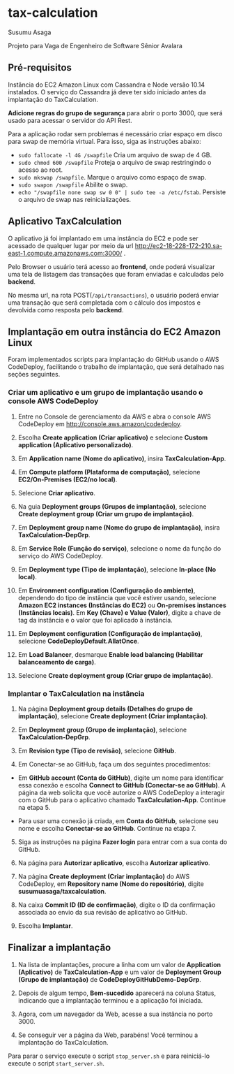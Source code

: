 # tax-calculation
Susumu Asaga

Projeto para Vaga de Engenheiro de Software Sênior Avalara
## Pré-requisitos
Instância do EC2 Amazon Linux com Cassandra e Node versão 10.14 instalados. O serviço do Cassandra já deve ter sido iniciado antes da implantação do TaxCalculation.

**Adicione regras do grupo de segurança** para abrir o porto 3000, que será usado para acessar o servidor do API Rest.

Para a aplicação rodar sem problemas é necessário criar espaço em disco para swap de memória virtual. Para isso, siga as instruções abaixo:
  * `sudo fallocate -l 4G /swapfile` Cria um arquivo de swap de 4 GB.
  * `sudo chmod 600 /swapfile` Proteja o arquivo de swap restringindo o acesso ao root.
  * `sudo mkswap /swapfile`. Marque o arquivo como espaço de swap.
  * `sudo swapon /swapfile` Abilite o swap.
  * `echo "/swapfile none swap sw 0 0" | sudo tee -a /etc/fstab`. Persiste o arquivo de swap nas reinicializações.

## Aplicativo TaxCalculation
O aplicativo já foi implantado em uma instância do EC2 e pode ser acessado de qualquer lugar por meio da url http://ec2-18-228-172-210.sa-east-1.compute.amazonaws.com:3000/ .

Pelo Browser o usuário terá acesso ao **frontend**, onde poderá visualizar uma tela de listagem das transações que foram enviadas e calculadas pelo **backend**.

No mesma url, na rota POST(`/api/transactions`), o usuário poderá enviar uma transação que será completada com o cálculo dos impostos e devolvida como resposta pelo **backend**.
## Implantação em outra instância do EC2 Amazon Linux
Foram implementados scripts para implantação do GitHub usando o AWS CodeDeploy, facilitando o trabalho de implantação, que será detalhado nas seções seguintes.

### Criar um aplicativo e um grupo de implantação usando o console AWS CodeDeploy
1. Entre no Console de gerenciamento da AWS e abra o console AWS CodeDeploy em http://console.aws.amazon/codedeploy.
2. Escolha **Create application (Criar aplicativo)** e selecione **Custom application (Aplicativo personalizado)**.

3. Em **Application name (Nome do aplicativo)**, insira **TaxCalculation-App**.

4. Em **Compute platform (Plataforma de computação)**, selecione **EC2/On-Premises (EC2/no local)**.

5. Selecione **Criar aplicativo**.

6. Na guia **Deployment groups (Grupos de implantação)**, selecione **Create deployment group (Criar um grupo de implantação)**.

7. Em **Deployment group name (Nome do grupo de implantação)**, insira **TaxCalculation-DepGrp**.

8. Em **Service Role (Função do serviço)**, selecione o nome da função do serviço do AWS CodeDeploy.

9. Em **Deployment type (Tipo de implantação)**, selecione **In-place (No local)**.

10. Em **Environment configuration (Configuração do ambiente)**, dependendo do tipo de instância que você estiver usando, selecione **Amazon EC2 instances (Instâncias do EC2)** ou **On-premises instances (Instâncias locais)**. Em **Key (Chave) e Value (Valor)**, digite a chave de tag da instância e o valor que foi aplicado à instância.

11. Em **Deployment configuration (Configuração de implantação)**, selecione **CodeDeployDefault.AllatOnce**.

12. Em **Load Balancer**, desmarque **Enable load balancing (Habilitar balanceamento de carga)**.

13. Selecione **Create deployment group (Criar grupo de implantação)**.

### Implantar o TaxCalculation na instância

1. Na página **Deployment group details (Detalhes do grupo de implantação)**, selecione **Create deployment (Criar implantação)**.

2. Em **Deployment group (Grupo de implantação)**, selecione **TaxCalculation-DepGrp**.

3. Em **Revision type (Tipo de revisão)**, selecione **GitHub**.

4. Em Conectar-se ao GitHub, faça um dos seguintes procedimentos:

  * Em **GitHub account (Conta do GitHub)**, digite um nome para identificar essa conexão e escolha **Connect to GitHub (Conectar-se ao GitHub)**. A página da web solicita que você autorize o AWS CodeDeploy a interagir com o GitHub para o aplicativo chamado **TaxCalculation-App**. Continue na etapa 5.

  * Para usar uma conexão já criada, em **Conta do GitHub**, selecione seu nome e escolha **Conectar-se ao GitHub**. Continue na etapa 7.

5. Siga as instruções na página **Fazer login** para entrar com a sua conta do GitHub.

6. Na página para **Autorizar aplicativo**, escolha **Autorizar aplicativo**.

7. Na página **Create deployment (Criar implantação)** do AWS CodeDeploy, em **Repository name (Nome do repositório)**, digite **susumuasaga/taxcalculation**.

8. Na caixa **Commit ID (ID de confirmação)**, digite o ID da confirmação associada ao envio da sua revisão de aplicativo ao GitHub.

8. Escolha **Implantar**.

## Finalizar a implantação
1. Na lista de implantações, procure a linha com um valor de **Application (Aplicativo)** de **TaxCalculation-App** e um valor de **Deployment Group (Grupo de implantação)** de **CodeDeployGitHubDemo-DepGrp**.

1. Depois de algum tempo, **Bem-sucedido** aparecerá na coluna Status, indicando que a implantação terminou e a aplicação foi iniciada.

1. Agora, com um navegador da Web, acesse a sua instância no porto 3000.

1. Se conseguir ver a página da Web, parabéns! Você terminou a implantação do TaxCalculation.

Para parar o serviço execute o script `stop_server.sh` e para reiniciá-lo execute o script `start_server.sh`.

